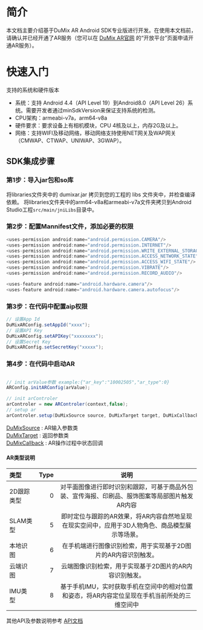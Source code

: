 # 简介

本文档主要介绍基于DuMix AR Android SDK专业版进行开发。在使用本文档前，请确认并已经开通了AR服务（您可以在 [DuMix AR官网](https://dumix.baidu.com) 的“开放平台”页面申请开通AR服务）。

# 快速入门

支持的系统和硬件版本

- 系统：支持 Android 4.4（API Level 19）到Android8.0（API Level 26）系统。需要开发者通过minSdkVersion来保证支持系统的检测。
- CPU架构：armeabi-v7a，arm64-v8a
- 硬件要求：要求设备上有相机模块，CPU 4核及以上，内存2G及以上。
- 网络：支持WIFI及移动网络，移动网络支持使用NET网关及WAP网关（CMWAP、CTWAP、UNIWAP、3GWAP）。

## SDK集成步骤

### 第1步：导入jar包和so库
将libraries文件夹中的 dumixar.jar 拷贝到您的工程的 libs 文件夹中，并检查编译依赖。
将libraries文件夹中的arm64-v8a和armeabi-v7a文件夹拷贝到Android Studio工程`src/main/jniLibs`目录中。

### 第2步：配置Mannifest文件，添加必要的权限

```java
<uses-permission android:name="android.permission.CAMERA"/>
<uses-permission android:name="android.permission.INTERNET"/>
<uses-permission android:name="android.permission.WRITE_EXTERNAL_STORAGE"/>
<uses-permission android:name="android.permission.ACCESS_NETWORK_STATE"/>
<uses-permission android:name="android.permission.ACCESS_WIFI_STATE"/>
<uses-permission android:name="android.permission.VIBRATE"/>
<uses-permission android:name="android.permission.RECORD_AUDIO"/>

<uses-feature android:name="android.hardware.camera"/>
<uses-feature android:name="android.hardware.camera.autofocus"/>
```

### 第3步：在代码中配置aip权限

```java
// 设置App Id
DuMixARConfig.setAppId("xxxx");
// 设置API Key
DuMixARConfig.setAPIKey("xxxxxxxx");
// 设置Secret Key
DuMixARConfig.setSecretKey("xxxxx");
```
### 第4步：在代码中启动AR

```java

// init arValue参数 example:{"ar_key":"10002505","ar_type":0}
ARConfig.initARConfig(arValue);

// init arControler
arControler = new ARControler(context,false);
// setup ar
arControler.setup(DuMixSource source, DuMixTarget target, DuMixCallback callback)
```
[DuMixSource](https://github.com/baidu/ar-sdk/wiki/android-sdk-%E6%8E%A5%E5%8F%A3%E8%AF%B4%E6%98%8E#setup%E5%8F%82%E6%95%B0dumixsource%E7%B1%BB%E8%AF%B4%E6%98%8E%E5%A6%82%E4%B8%8B) :  AR输入参数类
<br>
[DuMixTarget](https://github.com/baidu/ar-sdk/wiki/android-sdk-%E6%8E%A5%E5%8F%A3%E8%AF%B4%E6%98%8E#setup%E5%8F%82%E6%95%B0dumixtarget%E7%B1%BB%E8%AF%B4%E6%98%8E%E5%A6%82%E4%B8%8B) :  返回参数类
<br>
[DuMixCallback](https://github.com/baidu/ar-sdk/wiki/android-sdk-%E6%8E%A5%E5%8F%A3%E8%AF%B4%E6%98%8E#%E6%93%8D%E4%BD%9C%E7%BB%93%E6%9E%9C%E5%8F%8A%E5%86%85%E9%83%A8%E7%8A%B6%E6%80%81%E5%9B%9E%E8%B0%83%E6%8E%A5%E5%8F%A3%E5%A6%82%E4%B8%8B) :  AR操作过程中状态回调

#### AR类型说明

| 类型      |    Type | 说明  |
| :-------- | --------:| :--: |
| 2D跟踪类型  | 0 | 对平面图像进行即时识别和跟踪，可基于商品外包装、宣传海报、印刷品、服饰图案等局部图片触发AR内容|
| SLAM类型    | 5 | 即时定位与跟踪的AR效果，将AR内容自然地呈现在现实空间中，应用于3D人物角色、商品模型展示等场景。 |
| 本地识图    | 6 |  在手机端进行图像识别检索，用于实现基于2D图片的AR内容识别触发。 |
| 云端识图    | 7 | 云端图像识别检索，用于实现基于2D图片的AR内容识别触发。  |
| IMU类型     | 8|基于手机IMU，实时获取手机在空间中的相对位置和姿态，将AR内容定位呈现在手机当前所处的三维空间中|


其他API及参数说明参考 [API文档](https://github.com/baidu/ar-sdk/wiki/android-sdk-%E6%8E%A5%E5%8F%A3%E8%AF%B4%E6%98%8E)


